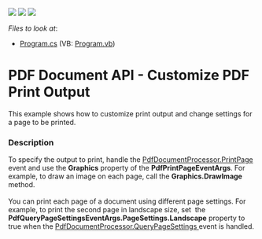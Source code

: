 <!-- default badges list -->
![](https://img.shields.io/endpoint?url=https://codecentral.devexpress.com/api/v1/VersionRange/128595431/22.2.3%2B)
[![](https://img.shields.io/badge/Open_in_DevExpress_Support_Center-FF7200?style=flat-square&logo=DevExpress&logoColor=white)](https://supportcenter.devexpress.com/ticket/details/T334688)
[![](https://img.shields.io/badge/📖_How_to_use_DevExpress_Examples-e9f6fc?style=flat-square)](https://docs.devexpress.com/GeneralInformation/403183)
<!-- default badges end -->
<!-- default file list -->
*Files to look at*:

* [Program.cs](./CS/CustomizePrintSettings/Program.cs) (VB: [Program.vb](./VB/CustomizePrintSettings/Program.vb))
<!-- default file list end -->
# PDF Document API - Customize PDF Print Output 


This example shows how to customize print output and change settings for a page to be printed. 


<h3>Description</h3>

To specify the output to print, handle the&nbsp;<a href="https://documentation.devexpress.com/#DocumentServer/DevExpressPdfPdfDocumentProcessor_PrintPagetopic">PdfDocumentProcessor.PrintPage </a>event and use the <strong>Graphics</strong> property of the <strong>PdfPrintPageEventArgs</strong>. For example, to draw an image on each page, call the <strong>Graphics.DrawImage</strong> method. <br><br>You can print each page of a document using different page settings. For example, to print the second page in landscape size, set&nbsp; the <strong>PdfQueryPageSettingsEventArgs.PageSettings.Landscape</strong> property to true when the <a href="https://documentation.devexpress.com/#DocumentServer/DevExpressPdfPdfDocumentProcessor_QueryPageSettingstopic">PdfDocumentProcessor.QueryPageSettings </a>event is handled.

<br/>


